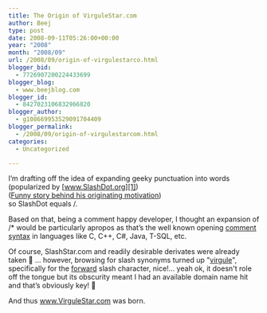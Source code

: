 ```yaml
---
title: The Origin of VirguleStar.com
author: Beej
type: post
date: 2008-09-11T05:26:00+00:00
year: "2008"
month: "2008/09"
url: /2008/09/origin-of-virgulestarco.html
blogger_bid:
  - 7726907200224433699
blogger_blog:
  - www.beejblog.com
blogger_id:
  - 8427023106832966820
blogger_author:
  - g108669953529091704409
blogger_permalink:
  - /2008/09/origin-of-virgulestarcom.html
categories:
  - Uncategorized

---
```

I’m drafting off the idea of expanding geeky punctuation into words (popularized by [www.SlashDot.org][1])   
(<a href="https://en.wikipedia.org/wiki/Slashdot" target="_blank">Funny story behind his originating motivation</a>)   
so SlashDot equals /. 

Based on that, being a comment happy developer, I thought an expansion of /* would be particularly apropos as that’s the well known opening <a href="https://en.wikipedia.org/wiki/Comment_(computer_programming)" target="_blank">comment syntax</a> in languages like C, C++, C#, Java, T-SQL, etc. 

Of course, SlashStar.com and readily desirable derivates were already taken 🙁 … however, browsing for slash synonyms turned up "<a href="https://dictionary.reference.com/browse/virgule" target="_blank">virgule</a>", specifically for the <u>forward</u> slash character, nice!... yeah ok, it doesn't role off the tongue but its obscurity meant I had an available domain name hit and that’s obviously key! 🙂 

And thus www.VirguleStar.com was born.

 [1]: https://www.SlashDot.org